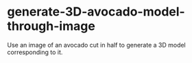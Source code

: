 # generate-3D-avocado-model-through-image
Use an image of an avocado cut in half to generate a 3D model corresponding to it.
